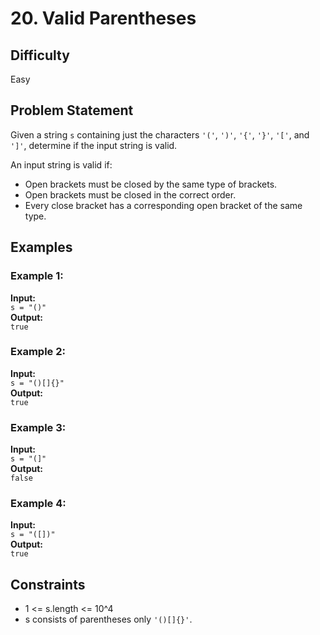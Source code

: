 # 20. Valid Parentheses

## Difficulty
Easy

## Problem Statement

Given a string `s` containing just the characters `'('`, `')'`, `'{'`, `'}'`, `'['`, and `']'`, determine if the input string is valid.

An input string is valid if:
- Open brackets must be closed by the same type of brackets.
- Open brackets must be closed in the correct order.
- Every close bracket has a corresponding open bracket of the same type.

## Examples

### Example 1:
**Input:**  
`s = "()"`  
**Output:**  
`true`

### Example 2:
**Input:**  
`s = "()[]{}"`  
**Output:**  
`true`

### Example 3:
**Input:**  
`s = "(]"`  
**Output:**  
`false`

### Example 4:
**Input:**  
`s = "([])"`  
**Output:**  
`true`

## Constraints
- 1 <= s.length <= 10^4
- s consists of parentheses only `'()[]{}'`.

